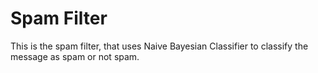 # Spam Filter
 
This is the spam filter, that uses Naive Bayesian Classifier to classify the message as spam or not spam. 
